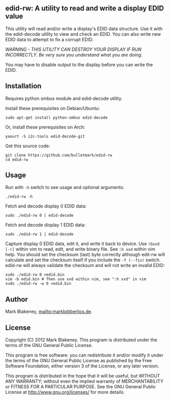 ## edid-rw: A utility to read and write a display EDID value

This utility will read and/or write a display's EDID data structure. Use
it with the edid-decode utility to view and check an EDID.
You can also write new EDID data to attempt to fix a corrupt EDID.

*WARNING - THIS UTILITY CAN DESTROY YOUR DISPLAY IF RUN INCORRECTLY. Be
very sure you understand what you are doing.*

You may have to disable output to the display before you can write the
EDID.

## Installation

Requires python smbus module and edid-decode utility.

Install these prerequisites on Debian/Ubuntu:

    sudo apt-get install python-smbus edid-decode

Or, install these prerequisites on Arch:

    yaourt -S i2c-tools edid-decode-git

Get this source code:

    git clone https://github.com/bulletmark/edid-rw
    cd edid-rw

## Usage

Run with `-h` switch to see usage and optional arguments:

    ./edid-rw -h

Fetch and decode display 0 EDID data:

    sudo ./edid-rw 0 | edid-decode

Fetch and decode display 1 EDID data:

    sudo ./edid-rw 1 | edid-decode

Capture display 0 EDID data, edit it, and write it back to device. Use
`!Gxxd [-r]` within vim to read, edit, and write binary file. See `:h xxd`
within vim help. You should set the checksum (last) byte correctly
although edit-rw will calculate and set the checksum itself if you
include the `-f (--fix)` switch. edid-rw will always validate the
checksum and will not write an invalid EDID:

    sudo ./edid-rw 0 >edid.bin
    vim -b edid.bin # Then use xxd within vim, see ":h xxd" in vim
    sudo ./edid-rw -w 0 <edid.bin

## Author

Mark Blakeney, <mailto:markb@berlios.de>.

## License

Copyright (C) 2012 Mark Blakeney. This program is distributed under the
terms of the GNU General Public License.

This program is free software: you can redistribute it and/or modify it
under the terms of the GNU General Public License as published by the
Free Software Foundation, either version 3 of the License, or any later
version.

This program is distributed in the hope that it will be useful, but
WITHOUT ANY WARRANTY; without even the implied warranty of
MERCHANTABILITY or FITNESS FOR A PARTICULAR PURPOSE. See the GNU General
Public License at <http://www.gnu.org/licenses/> for more details.

<!-- vim: se ai syn=markdown: -->
